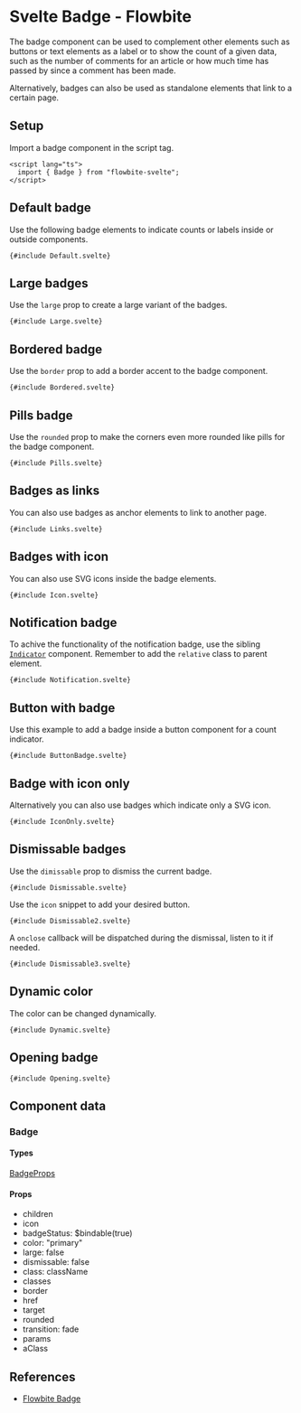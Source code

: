 # Svelte Badge - Flowbite


The badge component can be used to complement other elements such as buttons or text elements as a label or to show the count of a given data, such as the number of comments for an article or how much time has passed by since a comment has been made.

Alternatively, badges can also be used as standalone elements that link to a certain page.

## Setup

Import a badge component in the script tag.

```svelte
<script lang="ts">
  import { Badge } from "flowbite-svelte";
</script>
```

## Default badge

Use the following badge elements to indicate counts or labels inside or outside components.

```svelte
{#include Default.svelte}
```

## Large badges

Use the `large` prop to create a large variant of the badges.

```svelte
{#include Large.svelte}
```

## Bordered badge

Use the `border` prop to add a border accent to the badge component.

```svelte
{#include Bordered.svelte}
```

## Pills badge

Use the `rounded` prop to make the corners even more rounded like pills for the badge component.

```svelte
{#include Pills.svelte}
```

## Badges as links

You can also use badges as anchor elements to link to another page.

```svelte
{#include Links.svelte}
```

## Badges with icon

You can also use SVG icons inside the badge elements.

```svelte
{#include Icon.svelte}
```

## Notification badge

To achive the functionality of the notification badge, use the sibling [`Indicator`](/docs/components/indicators) component. Remember to add the `relative` class to parent element.

```svelte
{#include Notification.svelte}
```

## Button with badge

Use this example to add a badge inside a button component for a count indicator.

```svelte
{#include ButtonBadge.svelte}
```

## Badge with icon only

Alternatively you can also use badges which indicate only a SVG icon.

```svelte
{#include IconOnly.svelte}
```

## Dismissable badges

Use the `dimissable` prop to dismiss the current badge.

```svelte
{#include Dismissable.svelte}
```

Use the `icon` snippet to add your desired button.

```svelte
{#include Dismissable2.svelte}
```

A `onclose` callback will be dispatched during the dismissal, listen to it if needed.

```svelte
{#include Dismissable3.svelte}
```

## Dynamic color

The color can be changed dynamically.

```svelte
{#include Dynamic.svelte}
```

## Opening badge

```svelte
{#include Opening.svelte}
```

## Component data

### Badge

#### Types

[BadgeProps](https://github.com/themesberg/flowbite-svelte/blob/main/src/lib/types.ts#L214)

#### Props

- children
- icon
- badgeStatus: $bindable(true)
- color: "primary"
- large: false
- dismissable: false
- class: className
- classes
- border
- href
- target
- rounded
- transition: fade
- params
- aClass


## References

- [Flowbite Badge](https://flowbite.com/docs/components/badge/)


